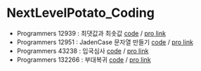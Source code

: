 # NextLevelPotato_Coding

* Programmers 12939 : 최댓값과 최솟값 [code](20221205.py) / [pro link](https://school.programmers.co.kr/learn/courses/30/lessons/12939)
* Programmers 12951 : JadenCase 문자열 만들기 [code](20221206.py) / [pro link](https://school.programmers.co.kr/learn/courses/30/lessons/12951)
* Programmers 43238 : 입국심사 [code](20221207.py) / [pro link](https://school.programmers.co.kr/learn/courses/30/lessons/43238)
* Programmers 132266 : 부대복귀 [code](20221208.py) / [pro link](https://school.programmers.co.kr/learn/courses/30/lessons/132266)
